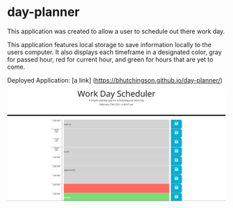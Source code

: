 # day-planner

This application was created to allow a user to schedule out there work day.

This application features local storage to save information locally to the users computer. It also displays each timeframe in a designated color, gray for passed hour, red for current hour, and green for hours that are yet to come.

Deployed Application:
[a link] (https://bhutchingson.github.io/day-planner/)

<img src="assets/images/applicationScreenshot.png" alt="working application">

